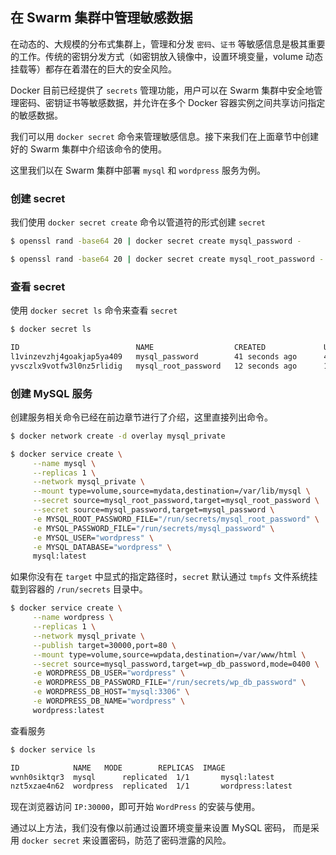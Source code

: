 ## 在 Swarm 集群中管理敏感数据

在动态的、大规模的分布式集群上，管理和分发 `密码`、`证书` 等敏感信息是极其重要的工作。传统的密钥分发方式（如密钥放入镜像中，设置环境变量，volume 动态挂载等）都存在着潜在的巨大的安全风险。

Docker 目前已经提供了 `secrets` 管理功能，用户可以在 Swarm 集群中安全地管理密码、密钥证书等敏感数据，并允许在多个 Docker 容器实例之间共享访问指定的敏感数据。

我们可以用 `docker secret` 命令来管理敏感信息。接下来我们在上面章节中创建好的 Swarm 集群中介绍该命令的使用。

这里我们以在 Swarm 集群中部署 `mysql` 和 `wordpress` 服务为例。

### 创建 secret

我们使用 `docker secret create` 命令以管道符的形式创建 `secret`

```bash
$ openssl rand -base64 20 | docker secret create mysql_password -

$ openssl rand -base64 20 | docker secret create mysql_root_password -
```

### 查看 secret

使用 `docker secret ls` 命令来查看 `secret`

```bash
$ docker secret ls

ID                          NAME                  CREATED             UPDATED
l1vinzevzhj4goakjap5ya409   mysql_password        41 seconds ago      41 seconds ago
yvsczlx9votfw3l0nz5rlidig   mysql_root_password   12 seconds ago      12 seconds ago
```

### 创建 MySQL 服务

创建服务相关命令已经在前边章节进行了介绍，这里直接列出命令。

```bash
$ docker network create -d overlay mysql_private

$ docker service create \
     --name mysql \
     --replicas 1 \
     --network mysql_private \
     --mount type=volume,source=mydata,destination=/var/lib/mysql \
     --secret source=mysql_root_password,target=mysql_root_password \
     --secret source=mysql_password,target=mysql_password \
     -e MYSQL_ROOT_PASSWORD_FILE="/run/secrets/mysql_root_password" \
     -e MYSQL_PASSWORD_FILE="/run/secrets/mysql_password" \
     -e MYSQL_USER="wordpress" \
     -e MYSQL_DATABASE="wordpress" \
     mysql:latest
```

如果你没有在 `target` 中显式的指定路径时，`secret` 默认通过 `tmpfs` 文件系统挂载到容器的 `/run/secrets` 目录中。

```bash
$ docker service create \
     --name wordpress \
     --replicas 1 \
     --network mysql_private \
     --publish target=30000,port=80 \
     --mount type=volume,source=wpdata,destination=/var/www/html \
     --secret source=mysql_password,target=wp_db_password,mode=0400 \
     -e WORDPRESS_DB_USER="wordpress" \
     -e WORDPRESS_DB_PASSWORD_FILE="/run/secrets/wp_db_password" \
     -e WORDPRESS_DB_HOST="mysql:3306" \
     -e WORDPRESS_DB_NAME="wordpress" \
     wordpress:latest
```

查看服务

```bash
$ docker service ls

ID            NAME   MODE        REPLICAS  IMAGE
wvnh0siktqr3  mysql      replicated  1/1       mysql:latest
nzt5xzae4n62  wordpress  replicated  1/1       wordpress:latest
```

现在浏览器访问 `IP:30000`，即可开始 `WordPress` 的安装与使用。

通过以上方法，我们没有像以前通过设置环境变量来设置 MySQL 密码， 而是采用 `docker secret` 来设置密码，防范了密码泄露的风险。
